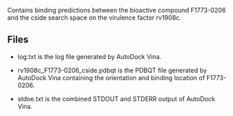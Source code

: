 Contains binding predictions between the bioactive compound F1773-0206 and the cside search space on the virulence factor rv1908c.

## Files

- log.txt is the log file generated by AutoDock Vina.

- rv1908c_F1773-0206_cside.pdbqt is the PDBQT file generated by AutoDock Vina containing the orientation and binding location of F1773-0206.

- stdoe.txt is the combined STDOUT and STDERR output of AutoDock Vina.

